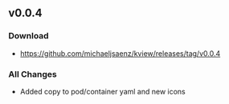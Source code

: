 ## v0.0.4

### Download
 - https://github.com/michaeljsaenz/kview/releases/tag/v0.0.4

### All Changes
  * Added copy to pod/container yaml and new icons
